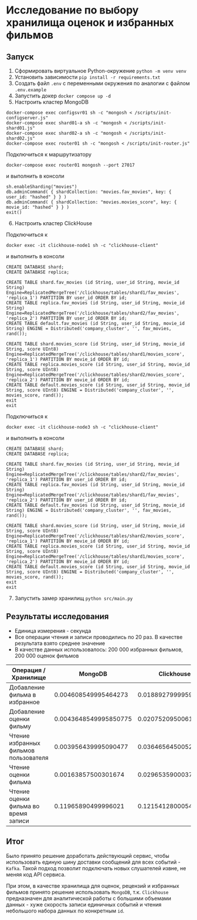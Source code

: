 # Исследование по выбору хранилища оценок и избранных фильмов

## Запуск
1. Сформировать виртуальное Python-окружение `python -m venv venv`
2. Установить зависимости `pip install -r requirements.txt`
3. Создать файл `.env` с переменными окружения по аналогии с файлом `.env.example`
4. Запустить докер `docker compose up -d`
5. Настроить кластер MongoDB
```
docker-compose exec configsvr01 sh -c "mongosh < /scripts/init-configserver.js"
docker-compose exec shard01-a sh -c "mongosh < /scripts/init-shard01.js"
docker-compose exec shard02-a sh -c "mongosh < /scripts/init-shard02.js"
docker-compose exec router01 sh -c "mongosh < /scripts/init-router.js"
```
Подключиться к маршрутизатору
```
docker-compose exec router01 mongosh --port 27017
```
и выполнить в консоли
```
sh.enableSharding("movies")
db.adminCommand( { shardCollection: "movies.fav_movies", key: { user_id: "hashed" } } )
db.adminCommand( { shardCollection: "movies.movies_score", key: { movie_id: "hashed" } } )
exit()
```
6. Настроить кластер ClickHouse

Подключиться к
```
docker exec -it clickhouse-node1 sh -c "clickhouse-client"
```
и выполнить в консоли
```
CREATE DATABASE shard;
CREATE DATABASE replica;

CREATE TABLE shard.fav_movies (id String, user_id String, movie_id String) Engine=ReplicatedMergeTree('/clickhouse/tables/shard1/fav_movies', 'replica_1') PARTITION BY user_id ORDER BY id;
CREATE TABLE replica.fav_movies (id String, user_id String, movie_id String) Engine=ReplicatedMergeTree('/clickhouse/tables/shard2/fav_movies', 'replica_2') PARTITION BY user_id ORDER BY id;
CREATE TABLE default.fav_movies (id String, user_id String, movie_id String) ENGINE = Distributed('company_cluster', '', fav_movies, rand());

CREATE TABLE shard.movies_score (id String, user_id String, movie_id String, score UInt8) Engine=ReplicatedMergeTree('/clickhouse/tables/shard1/movies_score', 'replica_1') PARTITION BY movie_id ORDER BY id;
CREATE TABLE replica.movies_score (id String, user_id String, movie_id String, score UInt8) Engine=ReplicatedMergeTree('/clickhouse/tables/shard2/movies_score', 'replica_2') PARTITION BY movie_id ORDER BY id;
CREATE TABLE default.movies_score (id String, user_id String, movie_id String, score UInt8) ENGINE = Distributed('company_cluster', '', movies_score, rand());
exit
exit
```

Подключиться к
```
docker exec -it clickhouse-node3 sh -c "clickhouse-client"
```
и выполнить в консоли
```
CREATE DATABASE shard;
CREATE DATABASE replica;

CREATE TABLE shard.fav_movies (id String, user_id String, movie_id String) Engine=ReplicatedMergeTree('/clickhouse/tables/shard2/fav_movies', 'replica_1') PARTITION BY user_id ORDER BY id;
CREATE TABLE replica.fav_movies (id String, user_id String, movie_id String) Engine=ReplicatedMergeTree('/clickhouse/tables/shard1/fav_movies', 'replica_2') PARTITION BY user_id ORDER BY id;
CREATE TABLE default.fav_movies (id String, user_id String, movie_id String) ENGINE = Distributed('company_cluster', '', fav_movies, rand());

CREATE TABLE shard.movies_score (id String, user_id String, movie_id String, score UInt8) Engine=ReplicatedMergeTree('/clickhouse/tables/shard2/movies_score', 'replica_1') PARTITION BY movie_id ORDER BY id;
CREATE TABLE replica.movies_score (id String, user_id String, movie_id String, score UInt8) Engine=ReplicatedMergeTree('/clickhouse/tables/shard1/movies_score', 'replica_2') PARTITION BY movie_id ORDER BY id;
CREATE TABLE default.movies_score (id String, user_id String, movie_id String, score UInt8) ENGINE = Distributed('company_cluster', '', movies_score, rand());
exit
exit
```
7. Запустить замер хранилищ `python src/main.py`

## Результаты исследования

- Единица измерения - секунда
- Все операции чтения и записи проводились по 20 раз. В качестве результата взято среднее значение
- В качестве данных использовалось: 200 000 избранных фильмов, 200 000 оценок фильмов

|Операция / Хранилище|MongoDB|Clickhouse|
|-|---------|------------|
|Добавление фильма в избранное|0.004608549995464273|0.01889279999595601|
|Добавление оценки фильму|0.0043648549995850775|0.020752095006173477|
|Чтение избранных фильмов пользователя|0.003956439995090477|0.036465645005227997|
|Чтение оценки фильма|0.00163857500301674|0.029653590003727005|
|Чтение оценки фильма во время записи|0.11965890499996021|0.12154128000547644|

## Итог

Было принято решение доработать действующий сервис, чтобы использовать единую шину доставки сообщений для всех событий - `Kafka`. Такой подход позволит подключать новых слушателей извне, не меняя код API сервиса.

При этом, в качестве хранилища для оценок, рецензий и избранных фильмов принято решение использовать `MongoDB`, т.к. `Clickhouse` предназначен для аналитической работы с большими объемами данных - хуже скорость записи единичных событий и чтения небольшого набора данных по конкретным `id`.